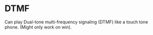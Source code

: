 DTMF
====

Can play Dual-tone multi-frequency signaling (DTMF) like a touch tone phone. (Might only work on win).